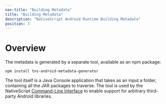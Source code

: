 ```yaml
---
nav-title: "Building Metadata"
title: "Building Metadata"
description: "NativeScript Android Runtime Building Metadata"
position: 3
---
```


# Overview
The metadata is generated by a separate tool, available as an npm package:

```
npm install tns-android-metadata-generator
```

The tool itself is a Java Console application that takes as an input a folder, containing all the JAR packages to traverse. The tool is used by the NativeScript [Command-Line Interface](https://github.com/NativeScript/nativescript-cli) to enable support for arbitrary third-party Android libraries.
